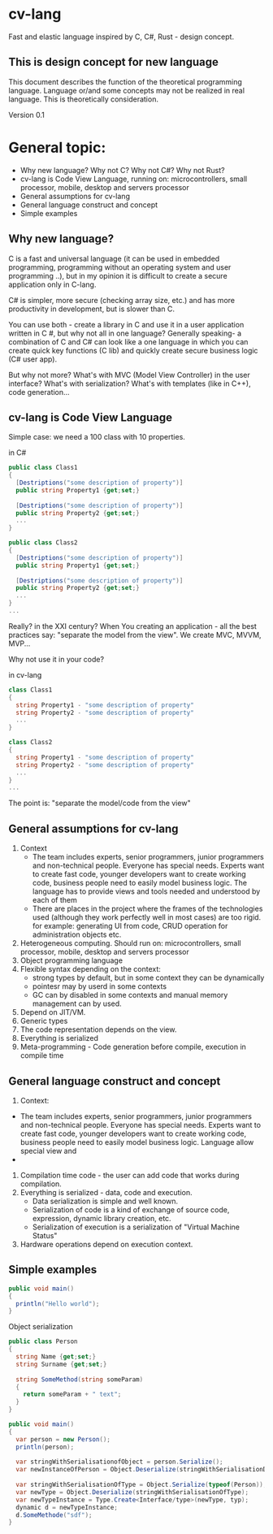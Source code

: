 # cv-lang
Fast and elastic language inspired by C, C#, Rust - design concept.

## This is design concept for new language
This document describes the function of the theoretical programming language. Language or/and some concepts may not be realized in real language. This is theoretically consideration.

Version 0.1

# General topic:
- Why new language? Why not C? Why not C#? Why not Rust?
- cv-lang is Code View Language, running on: microcontrollers, small processor, mobile, desktop and servers processor
- General assumptions for cv-lang
- General language construct and concept
- Simple examples

## Why new language?
C is a fast and universal language (it can be used in embedded programming, programming without an operating system and user programming ..), but in my opinion it is difficult to create a secure application only in C-lang.

C# is simpler, more secure (checking array size, etc.) and has more productivity in development, but is slower than C.

You can use both - create a library in C and use it in a user application written in C #, but why not all in one language?
Generally speaking- a combination of C and C# can look like a one language in which you can create quick key functions (C lib) and quickly create secure business logic (C# user app).

But why not more? What's with MVC (Model View Controller) in the user interface? What's with serialization? What's with templates (like in C++), code generation...

## cv-lang is Code View Language
Simple case: we need a 100 class with 10 properties. 

in C#
``` C#
public class Class1
{
  [Destriptions("some description of property")]
  public string Property1 {get;set;}
  
  [Destriptions("some description of property")]
  public string Property2 {get;set;}
  ...
}

public class Class2
{
  [Destriptions("some description of property")]
  public string Property1 {get;set;}
  
  [Destriptions("some description of property")]
  public string Property2 {get;set;}
  ...
}
...
``` 
Really? in the XXI century?
When You creating an application - all the best practices say: "separate the model from the view". We create MVC, MVVM, MVP...

Why not use it in your code?

in cv-lang
``` C#
class Class1
{
  string Property1 - "some description of property"
  string Property2 - "some description of property"
  ...
}

class Class2
{
  string Property1 - "some description of property"
  string Property2 - "some description of property"
  ...
}
...
```
The point is: "separate the model/code from the view"

## General assumptions for cv-lang
1. Context
    * The team includes experts, senior programmers, junior programmers and non-technical people.
  Everyone has special needs. Experts want to create fast code, younger developers want to create working code, business people need to easily model business logic.
  The language has to provide views and tools needed and understood by each of them
    * There are places in the project where the frames of the technologies used (although they work perfectly well in most cases) are too   rigid. 
  for example: generating UI from code, CRUD operation for administration objects etc.
2. Heterogeneous computing. Should run on: microcontrollers, small processor, mobile, desktop and servers processor
3. Object programming language
4. Flexible syntax depending on the context:
    * strong types by default, but in some context they can be dynamically
    * pointesr may by userd in some contexts 
    * GC can by disabled in some contexts and manual memory management can by used.
5. Depend on JIT/VM.
6. Generic types
7. The code representation depends on the view.
8. Everything is serialized
9. Meta-programming - Code generation before compile, execution in compile time

## General language construct and concept
1. Context:
  * The team includes experts, senior programmers, junior programmers and non-technical people.
  Everyone has special needs. Experts want to create fast code, younger developers want to create working code, business people need to easily model business logic. Language allow special view and 
  * 
  
1. Compilation time code - the user can add code that works during compilation.
2. Everything is serialized - data, code and execution.
    * Data serialization is simple and well known.
    * Serialization of code is a kind of exchange of source code, expression, dynamic library creation, etc.
    * Serialization of execution is a serialization of "Virtual Machine Status"
3. Hardware operations depend on execution context.

## Simple examples
``` C#
public void main()
{
  println("Hello world");
}
```

Object serialization
``` C#
public class Person
{
  string Name {get;set;}
  string Surname {get;set;}
  
  string SomeMethod(string someParam)
  {
    return someParam + " text";
  }
}

public void main()
{
  var person = new Person();
  println(person); 
  
  var stringWithSerialisationofObject = person.Serialize();
  var newInstanceOfPerson = Object.Deserialize(stringWithSerialisationData);
  
  var stringWithSerialisationOfType = Object.Serialize(typeof(Person));
  var newType = Object.Deserialize(stringWithSerialisationOfType);
  var newTypeInstance = Type.Create<Interface/type>(newType, typ); 
  dynamic d = newTypeInstance;
  d.SomeMethode("sdf"); 
}
```
